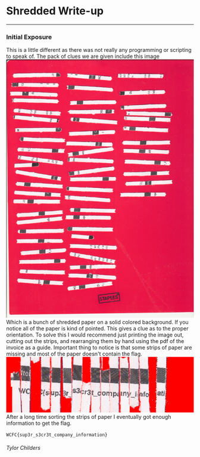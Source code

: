 # Shredded Write-up
---

### Initial Exposure
This is a little different as there was not really any programming or scripting to speak of. The pack of clues we are given include this image
![](./img/100shredded-1.png)
Which is a bunch of shredded paper on a solid colored background. If you notice all of the paper is kind of pointed. This gives a clue as to the proper orientation. To solve this I would recommend just printing the image out, cutting out the strips, and rearranging them by hand using the pdf of the invoice as a guide. Important thing to notice is that some strips of paper are missing and most of the paper doesn't contain the flag. 
![](./img/100shredded-2.png)
After a long time sorting the strips of paper I eventually got enough information to get the flag.
```
WCFC{sup3r_s3cr3t_company_information}
```
###### Tylor Childers